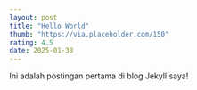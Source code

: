 ```yaml
---
layout: post
title: "Hello World"
thumb: "https://via.placeholder.com/150"
rating: 4.5
date: 2025-01-30
---
```

Ini adalah postingan pertama di blog Jekyll saya!
